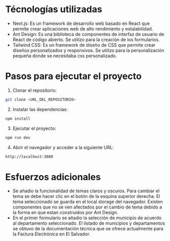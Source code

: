 # Técnologías utilizadas

- Next.js: Es un framework de desarrollo web basado en React que permite crear aplicaciones web de alto rendimiento y estalabilidad.
- Ant Design: Es una biblioteca de componentes de interfaz de usuario de React de código abierto. Se utilizo para la creación de los formularios.
- Tailwind CSS: Es un framework de diseño de CSS que permite crear diseños personalizados y responsivos. Se utilizo para la personalización pequeña donde se necesitaba css personalizado.

# Pasos para ejecutar el proyecto

1. Clonar el repositorio:
```bash
git clone <URL_DEL_REPOSITORIO>
```

2. Instalar las dependencias:
```bash
npm install
```

3. Ejecutar el proyecto:
```bash
npm run dev
```

4. Abrir el navegador y acceder a la siguiente URL:
```bash
http://localhost:3000
```

# Esfuerzos adicionales
- Se añadio la funcionalidad de temas claros y oscuros. Para cambiar el tema se debe hacer clic en el botón de la esquina superior derecha. El tema seleccionado se guarda en el local storage del navegador. Existen componentes que no se ven afectados por el cambio de tema debido a la forma en que estan construidos por Ant Design.
- En el primer formulario se añadio la selección de municipio de acuerdo al departamento seleccionado. El listado de municipios y departamentos se obtuvo de la documentación técnica que se ofrece actualmente para la Factura Electrónica en El Salvador.
